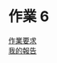 # 作業 6
[作業要求](https://hackmd.io/@joey3639570/HkBFxs_qt)  
[我的報告](https://github.com/paul90317/Parallel-Programming/blob/master/hw6/README.pdf)
